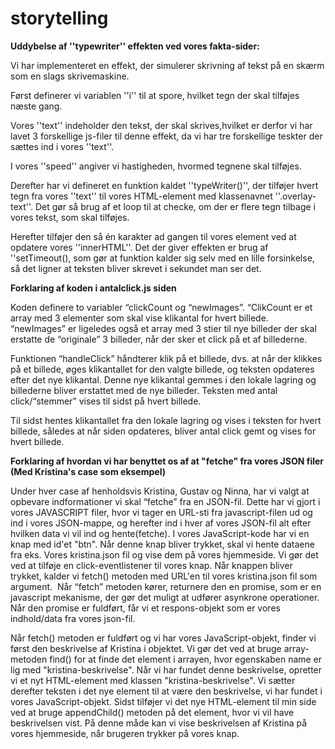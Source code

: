# storytelling


**Uddybelse af ''typewriter'' effekten ved vores fakta-sider:**


Vi har implementeret en effekt, der simulerer skrivning af tekst på en skærm som en slags skrivemaskine.

Først definerer vi variablen  ''i'' til at spore, hvilket tegn der skal tilføjes næste gang. 

Vores ''text'' indeholder den tekst, der skal skrives,hvilket er derfor vi har lavet 3 forskellige js-filer til denne effekt, da vi har tre forskellige teskter der sættes ind i vores ''text''.

I vores ''speed'' angiver vi hastigheden, hvormed tegnene skal tilføjes. 

Derefter har vi defineret en funktion kaldet ''typeWriter()'', der  tilføjer hvert tegn fra vores ''text'' til vores HTML-element med klassenavnet ''.overlay-text''. Det gør så brug af et loop til at checke, om der er flere tegn tilbage i vores tekst, som skal tilføjes.

Herefter tilføjer den så én karakter ad gangen til vores element ved at opdatere vores ''innerHTML''. Det der giver effekten er brug af ''setTimeout(), som gør at funktion kalder sig selv med en lille forsinkelse, så det ligner at teksten bliver skrevet i sekundet man ser det.


**Forklaring af koden i antalclick.js siden**

Koden definere to variabler “clickCount og “newImages”. “ClikCount er et array med 3 elementer som skal vise klikantal for hvert billede. 
“newImages” er ligeledes også et array med 3 stier til nye billeder der skal erstatte de “originale” 3 billeder, når der sker et click på et af billederne. 

Funktionen “handleClick” håndterer klik på et billede, dvs. at når der klikkes på et billede, øges klikantallet for den valgte billede, og teksten opdateres efter det nye klikantal. Denne nye klikantal gemmes i den lokale lagring og billederne bliver erstattet med de nye billeder. Teksten med antal click/“stemmer” vises til sidst på hvert billede. 

Til sidst hentes klikantallet fra den lokale lagring og vises i teksten for hvert billede, således at når siden opdateres, bliver antal click gemt og vises for hvert billede. 



**Forklaring af hvordan vi har benyttet os af at "fetche" fra vores JSON filer (Med Kristina's case som eksempel)**

Under hver case af henholdsvis Kristina, Gustav og Ninna, har vi valgt at opbevare indformationer vi skal “fetche” fra en JSON-fil. Dette har vi gjort i vores JAVASCRIPT filer, hvor vi tager en URL-sti fra javascript-filen ud og ind i vores JSON-mappe, og herefter ind i hver af vores JSON-fil alt efter hvilken data vi vil ind og hente(fetche). 
I vores JavaScript-kode har vi en knap med id'et "btn". Når denne knap bliver trykket, skal vi hente dataene fra eks. Vores kristina.json fil og vise dem på vores hjemmeside. Vi gør det ved at tilføje en click-eventlistener til vores knap. Når knappen bliver trykket, kalder vi fetch() metoden med URL'en til vores kristina.json fil som argument. 
Når “fetch” metoden kører, returnere den en promise, som er en javascript mekanisme, der gør det muligt at udfører asynkrone operationer. Når den promise er fuldført, får vi et respons-objekt som er vores indhold/data fra vores json-fil.

Når fetch() metoden er fuldført og vi har vores JavaScript-objekt, finder vi først den beskrivelse af Kristina i objektet. Vi gør det ved at bruge array-metoden find() for at finde det element i arrayen, hvor egenskaben name er lig med "kristina-beskrivelse". Når vi har fundet denne beskrivelse, opretter vi et nyt HTML-element med klassen "kristina-beskrivelse". Vi sætter derefter teksten i det nye element til at være den beskrivelse, vi har fundet i vores JavaScript-objekt.
Sidst tilføjer vi det nye HTML-element til min side ved at bruge appendChild() metoden på det element, hvor vi vil have beskrivelsen vist. På denne måde kan vi vise beskrivelsen af Kristina på vores hjemmeside, når brugeren trykker på vores knap.
